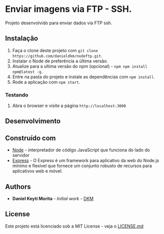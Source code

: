 # Enviar imagens via FTP - SSH.

Projeto desenvolvido para enviar dados via FTP ssh.

## Instalação

1. Faça o clone deste projeto com `git clone https://github.com/danieldkm/nodeftp.git`.
2. Instalar o Node de preferência a última versão.
3. Atualize para a ultima versão do npm (opcional) - `npm npm install npm@latest -g`.
4. Entre na pasta do projeto e instale as dependências com `npm install`.
5. Rode a aplicação com `npm start`.

### Testando

1. Abra o browser e visite a página `http://localhost:3000`

## Desenvolvimento
## Construído com

* [Node](https://nodejs.org/en/download/package-manager/#debian-and-ubuntu-based-linux-distributions) - interpretador de código JavaScript que funciona do lado do servidor
* [Express](http://expressjs.com/) - O Express é um framework para aplicativo da web do Node.js mínimo e flexível que fornece um conjunto robusto de recursos para aplicativos web e móvel.

## Authors

* **Daniel Keyti Morita** - *Initial work* - [DKM](https://github.com/danieldkm)

## License

Este projeto está licenciado sob a MIT License - veja o [LICENSE.md](LICENSE)
